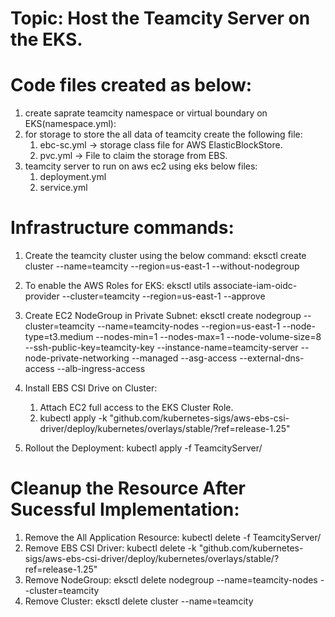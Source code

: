 # Topic: Host the Teamcity Server on the EKS.

# Code files created as below:
1. create saprate teamcity namespace or virtual boundary on EKS(namespace.yml):
2. for storage to store the all data of teamcity create the following file:
    1. ebc-sc.yml -> storage class file for AWS ElasticBlockStore.
    2. pvc.yml -> File to claim the storage from EBS.
3. teamcity server to run on aws ec2 using eks below files:
    1. deployment.yml
    2. service.yml

# Infrastructure commands:

1. Create the teamcity cluster using the below command:
    eksctl create cluster --name=teamcity --region=us-east-1 --without-nodegroup

2. To enable the AWS Roles for EKS:
    eksctl utils associate-iam-oidc-provider --cluster=teamcity --region=us-east-1 --approve

3. Create EC2 NodeGroup in Private Subnet:
    eksctl create nodegroup --cluster=teamcity --name=teamcity-nodes --region=us-east-1 --node-type=t3.medium --nodes-min=1 --nodes-max=1 --node-volume-size=8 --ssh-public-key=teamcity-key --instance-name=teamcity-server --node-private-networking --managed --asg-access --external-dns-access --alb-ingress-access

4. Install EBS CSI Drive on Cluster:
    1. Attach EC2 full access to the EKS Cluster Role.
    2. kubectl apply -k "github.com/kubernetes-sigs/aws-ebs-csi-driver/deploy/kubernetes/overlays/stable/?ref=release-1.25"

5. Rollout the Deployment:
    kubectl apply -f TeamcityServer/


# Cleanup the Resource After Sucessful Implementation:

1. Remove the All Application Resource: kubectl delete -f TeamcityServer/
2. Remove EBS CSI Driver: kubectl delete -k "github.com/kubernetes-sigs/aws-ebs-csi-driver/deploy/kubernetes/overlays/stable/?ref=release-1.25"
3. Remove NodeGroup: eksctl delete nodegroup --name=teamcity-nodes --cluster=teamcity
4. Remove Cluster: eksctl delete cluster --name=teamcity